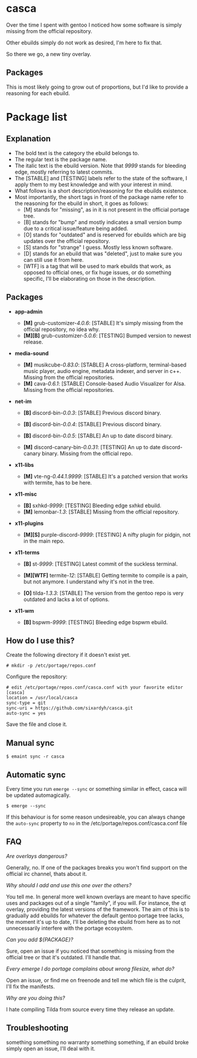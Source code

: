 # casca

Over the time I spent with gentoo I noticed how some software is simply missing from the official repository.

Other ebuilds simply do not work as desired, I'm here to fix that.

So there we go, a new tiny overlay.


## Packages

This is most likely going to grow out of proportions, but I'd like to provide a reasoning for each ebuild.

# Package list


## Explanation

* The bold text is the category the ebuild belongs to.
* The regular text is the package name.
* The italic text is the ebuild version. Note that *9999* stands for bleeding edge, mostly referring to latest commits.
* The [STABLE] and [TESTING] labels refer to the state of the software, I apply them to my best knowledge and with your interest in mind.
* What follows is a short description/reasoning for the ebuilds existence.
* Most importantly, the short tags in front of the package name refer to the reasoning for the ebuild in short, it goes as follows:
  * [M] stands for "missing", as in it is not present in the official portage tree.
  * [B] stands for "bump" and mostly indicates a small version bump due to a critical issue/feature being added.
  * [O] stands for "outdated" and is reserved for ebuilds which are big updates over the official repository.
  * [S] stands for "strange" I guess. Mostly less known software.
  * [D] stands for an ebuild that was "deleted", just to make sure you can still use it from here.
  * [WTF] is a tag that will be used to mark ebuilds that work, as opposed to official ones, or fix huge issues, or do something specific, I'll be elaborating on those in the description.

## Packages

* **app-admin**
  * **[M]** grub-customizer-*4.0.6*: [STABLE] It's simply missing from the official repository, no idea why.
  * **[M][B]** grub-customizer-*5.0.6*: [TESTING] Bumped version to newest release.

* **media-sound**
  * **[M]** musikcube-*0.83.0*: [STABLE] A cross-platform, terminal-based music player, audio engine, metadata indexer, and server in c++. Missing from the official repositories.
  * **[M]** cava-*0.6.1*: [STABLE] Console-based Audio Visualizer for Alsa. Missing from the official repositories.

* **net-im**
  * **[B]** discord-bin-*0.0.3*: [STABLE] Previous discord binary.
  * **[B]** discord-bin-*0.0.4*: [STABLE] Previous discord binary.
  * **[B]** discord-bin-*0.0.5*: [STABLE] An up to date discord binary.


  * **[M]** discord-canary-bin-*0.0.31*: [TESTING] An up to date discord-canary binary. Missing from the official repo.

* **x11-libs**
  * **[M]** vte-ng-*0.44.1.9999*: [STABLE] It's a patched version that works with termite, has to be here.

* **x11-misc**
  * **[B]** sxhkd-*9999*: [TESTING] Bleeding edge sxhkd ebuild.
  * **[M]** lemonbar-*1.3*: [STABLE] Missing from the official repository.

* **x11-plugins**
  * **[M][S]** purple-discord-*9999*: [TESTING] A nifty plugin for pidgin, not in the main repo.

* **x11-terms**
  * **[B]** st-*9999*: [TESTING] Latest commit of the suckless terminal.

  * **[M][WTF]** termite-*12*: [STABLE] Getting termite to compile is a pain, but not anymore. I understand why it's not in the tree.

  * **[O]** tilda-*1.3.3*: [STABLE] The version from the gentoo repo is very outdated and lacks a lot of options.

* **x11-wm**
  * **[B]** bspwm-*9999*: [TESTING] Bleeding edge bspwm ebuild.


## How do I use this?

Create the following directory if it doesn't exist yet.

    # mkdir -p /etc/portage/repos.conf

Configure the repository:


    # edit /etc/portage/repos.conf/casca.conf with your favorite editor
    [casca]
    location = /usr/local/casca
    sync-type = git
    sync-uri = https://github.com/sixardyh/casca.git
    auto-sync = yes

Save the file and close it.


## Manual sync

    $ emaint sync -r casca


## Automatic sync

Every time you run `emerge --sync` or something similar in effect, casca will be updated automagically.

    $ emerge --sync

If this behaviour is for some reason undesireable, you can always change the `auto-sync` property to `no` in the /etc/portage/repos.conf/casca.conf file


## FAQ

*Are overlays dangerous?*

Generally, no. If one of the packages breaks you won't find support on the official irc channel, thats about it.

*Why should I add and use this one over the others?*

You tell me. In general more well known overlays are meant to have specific uses and packages out of a single "family", if you will.
For instance, the qt overlay, providing the latest versions of the framework. The aim of this is to gradually add ebuilds for whatever the default gentoo portage tree lacks, the moment it's up to date, I'll be deleting the ebuild from here as to not unnecessarily interfere with the portage ecosystem.

*Can you add ${PACKAGE}?*

Sure, open an issue if you noticed that something is missing from the official tree or that it's outdated. I'll handle that.

*Every emerge I do portage complains about wrong filesize, what do?*

Open an issue, or find me on freenode and tell me which file is the culprit, I'll fix the manifests.

*Why are you doing this?*

I hate compiling Tilda from source every time they release an update.


## Troubleshooting

something something no warranty something something, if an ebuild broke simply open an issue, I'll deal with it.


